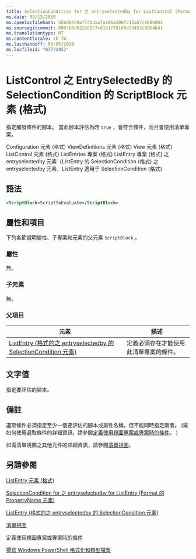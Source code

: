 ```yaml
---
title: SelectionCondition for 之 entryselectedby for ListControl (Format 的 ScriptBlock 元素) |Microsoft Docs
ms.date: 09/13/2016
ms.openlocfilehash: 56bd04c9af74bdaa7a186a208fc15a67cb08b004
ms.sourcegitcommit: 0907b8c6322d2c7c61b17f8168d53452c8964b41
ms.translationtype: MT
ms.contentlocale: zh-TW
ms.lasthandoff: 08/05/2020
ms.locfileid: "87772853"
---
```

# <a name="scriptblock-element-for-selectioncondition-for-entryselectedby-for-listcontrol-format"></a>ListControl 之 EntrySelectedBy 的 SelectionCondition 的 ScriptBlock 元素 (格式)

指定觸發條件的腳本。 當此腳本評估為時 `true` ，會符合條件，而且會使用清單專案。

Configuration 元素 (格式) ViewDefinitions 元素 (格式) View 元素 (格式) ListControl 元素 (格式) ListEntries 專案 (格式) ListEntry 專案 (格式) 之 entryselectedby 元素（ListEntry 的 SelectionCondition (格式) 之 entryselectedby 元素，ListEntry 適用于 SelectionCondition (格式) 

## <a name="syntax"></a>語法

```xml
<ScriptBlock>ScriptToEvaluate</ScriptBlock>
```

## <a name="attributes-and-elements"></a>屬性和項目

下列各節說明屬性、子專案和元素的父元素 `ScriptBlock` 。

### <a name="attributes"></a>屬性

無。

### <a name="child-elements"></a>子元素

無。

### <a name="parent-elements"></a>父項目

|元素|描述|
|-------------|-----------------|
|[ListEntry (格式的之 entryselectedby 的 SelectionCondition 元素) ](./selectioncondition-element-for-entryselectedby-for-listcontrol-format.md)|定義必須存在才能使用此清單專案的條件。|

## <a name="text-value"></a>文字值

指定要評估的腳本。

## <a name="remarks"></a>備註

選取條件必須指定至少一個要評估的腳本或屬性名稱，但不能同時指定兩者。  (需如何使用選取條件的詳細資訊，請參閱[定義使用視圖專案或專案時的條件](./defining-conditions-for-displaying-data.md)。 ) 

如需清單視圖之其他元件的詳細資訊，請參閱[清單視圖](./creating-a-list-view.md)。

## <a name="see-also"></a>另請參閱

[ListEntry 元素 (格式) ](./listentry-element-for-listcontrol-format.md)

[SelectionCondition for 之 entryselectedby for ListEntry (Format 的 PropertyName 元素) ](./propertyname-element-for-selectioncondition-for-entryselectedby-for-listcontrol-format.md)

[ListEntry (格式的之 entryselectedby 的 SelectionCondition 元素) ](./selectioncondition-element-for-entryselectedby-for-listcontrol-format.md)

[清單視圖](./creating-a-list-view.md)

[定義使用視圖專案或專案時的條件](./defining-conditions-for-displaying-data.md)

[撰寫 Windows PowerShell 格式化和類型檔案](./writing-a-powershell-formatting-file.md)
